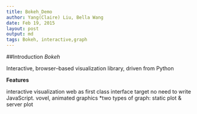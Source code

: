 ```yaml
---
title: Bokeh_Demo 
author: Yang(Claire) Liu, Bella Wang
date: Feb 19, 2015
layout: post
output: md
tags: Bokeh, interactive,graph
---
```


##Introduction
*Bokeh*

Interactive, browser–based visualization library, driven from Python

**Features**

interactive visualization
web as first class interface target
no need to write JavaScript.
vovel, animated graphics
*two types of graph: static plot & server plot

